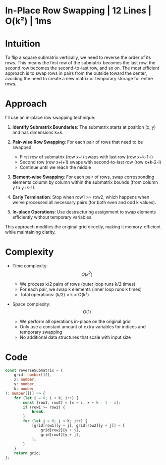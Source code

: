 # In-Place Row Swapping | 12 Lines | O(k²) | 1ms

# Intuition
To flip a square submatrix vertically, we need to reverse the order of its rows. This means the first row of the submatrix becomes the last row, the second row becomes the second-to-last row, and so on. The most efficient approach is to swap rows in pairs from the outside toward the center, avoiding the need to create a new matrix or temporary storage for entire rows.

# Approach
I'll use an in-place row swapping technique:

1. **Identify Submatrix Boundaries**: The submatrix starts at position (x, y) and has dimensions k×k.

2. **Pair-wise Row Swapping**: For each pair of rows that need to be swapped:
   - First row of submatrix (row x+i) swaps with last row (row x+k-1-i)
   - Second row (row x+i+1) swaps with second-to-last row (row x+k-2-i)
   - Continue until we reach the middle

3. **Element-wise Swapping**: For each pair of rows, swap corresponding elements column by column within the submatrix bounds (from column y to y+k-1).

4. **Early Termination**: Stop when row1 >= row2, which happens when we've processed all necessary pairs (for both even and odd k values).

5. **In-place Operations**: Use destructuring assignment to swap elements efficiently without temporary variables.

This approach modifies the original grid directly, making it memory-efficient while maintaining clarity.

# Complexity
- Time complexity: $$O(k^2)$$
  - We process k/2 pairs of rows (outer loop runs k/2 times)
  - For each pair, we swap k elements (inner loop runs k times)
  - Total operations: (k/2) × k = O(k²)

- Space complexity: $$O(1)$$
  - We perform all operations in-place on the original grid
  - Only use a constant amount of extra variables for indices and temporary swapping
  - No additional data structures that scale with input size

# Code
```typescript []
const reverseSubmatrix = (
    grid: number[][],
    x: number,
    y: number,
    k: number
): number[][] => {
    for (let i = 0; i < k; i++) {
        const [row1, row2] = [x + i, x + k - 1 - i];
        if (row1 >= row2) {
            break;
        }
        for (let j = 0; j < k; j++) {
            [grid[row1][y + j], grid[row2][y + j]] = [
                grid[row2][y + j],
                grid[row1][y + j],
            ];
        }
    }
    return grid;
};
```